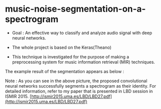# music-noise-segmentation-on-a-spectrogram

- Goal : An effective way to classify and analyze audio signal with deep neural networks.

- The whole project is based on the Keras(Theano)

- This technique is investigated for the purpose of making a preprocessing system for music information retrieval (MIR) techniques.

The example result of the segmentation appears as below : 


Note : As you can see in the above picture, the proposed convolutional neural networks successfully segments a spectrogram as their identity. 
For detailed information, refer to my paper that is presented in LBD session in ISMIR 2015. [http://ismir2015.uma.es/LBD/LBD27.pdf](http://ismir2015.uma.es/LBD/LBD27.pdf)

